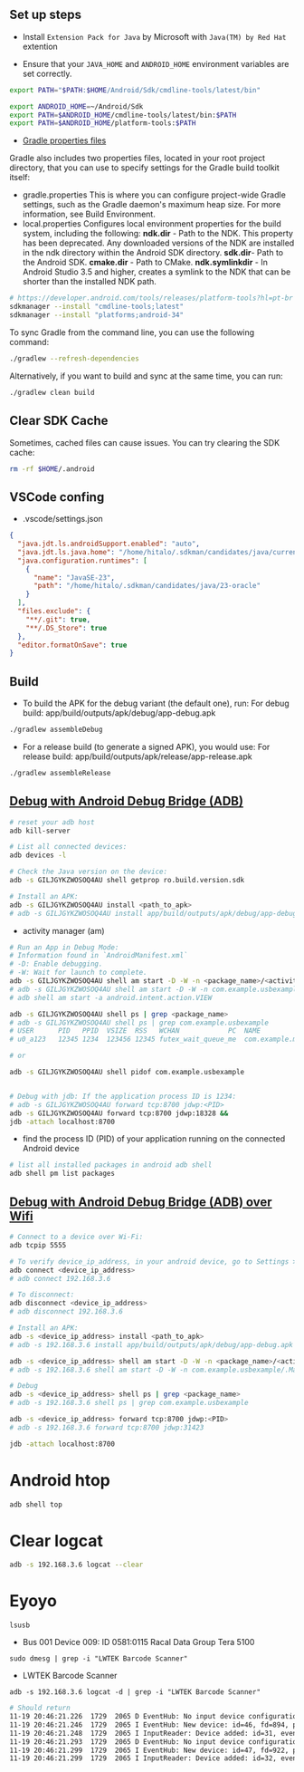 ## Set up steps

- Install `Extension Pack for Java` by Microsoft with `Java(TM) by Red Hat` extention

- Ensure that your `JAVA_HOME` and `ANDROID_HOME` environment variables are set correctly.

```sh
export PATH="$PATH:$HOME/Android/Sdk/cmdline-tools/latest/bin"

export ANDROID_HOME=~/Android/Sdk
export PATH=$ANDROID_HOME/cmdline-tools/latest/bin:$PATH
export PATH=$ANDROID_HOME/platform-tools:$PATH

```

- [Gradle properties files](https://developer.android.com/build#properties-files)

Gradle also includes two properties files, located in your root project directory, that you can use to specify settings for the Gradle build toolkit itself:

- gradle.properties
  This is where you can configure project-wide Gradle settings, such as the Gradle daemon's maximum heap size. For more information, see Build Environment.
- local.properties
  Configures local environment properties for the build system, including the following:
  **ndk.dir** - Path to the NDK. This property has been deprecated. Any downloaded versions of the NDK are installed in the ndk directory within the Android SDK directory.
  **sdk.dir**- Path to the Android SDK.
  **cmake.dir** - Path to CMake.
  **ndk.symlinkdir** - In Android Studio 3.5 and higher, creates a symlink to the NDK that can be shorter than the installed NDK path.

```sh
# https://developer.android.com/tools/releases/platform-tools?hl=pt-br
sdkmanager --install "cmdline-tools;latest"
sdkmanager --install "platforms;android-34"
```

To sync Gradle from the command line, you can use the following command:

```sh
./gradlew --refresh-dependencies
```

Alternatively, if you want to build and sync at the same time, you can run:

```sh
./gradlew clean build
```

## **Clear SDK Cache**

Sometimes, cached files can cause issues. You can try clearing the SDK cache:

```sh
rm -rf $HOME/.android
```

## VSCode confing

- .vscode/settings.json

```json
{
  "java.jdt.ls.androidSupport.enabled": "auto",
  "java.jdt.ls.java.home": "/home/hitalo/.sdkman/candidates/java/current",
  "java.configuration.runtimes": [
    {
      "name": "JavaSE-23",
      "path": "/home/hitalo/.sdkman/candidates/java/23-oracle"
    }
  ],
  "files.exclude": {
    "**/.git": true,
    "**/.DS_Store": true
  },
  "editor.formatOnSave": true
}
```

## Build

- To build the APK for the debug variant (the default one), run:
  For debug build: app/build/outputs/apk/debug/app-debug.apk

```sh
./gradlew assembleDebug
```

- For a release build (to generate a signed APK), you would use:
  For release build: app/build/outputs/apk/release/app-release.apk

```sh
./gradlew assembleRelease
```

## [Debug with Android Debug Bridge (ADB)](https://developer.android.com/tools/adb)

```sh
# reset your adb host
adb kill-server

# List all connected devices:
adb devices -l
```

```sh
# Check the Java version on the device:
adb -s GILJGYKZWOSOQ4AU shell getprop ro.build.version.sdk
```

```sh
# Install an APK:
adb -s GILJGYKZWOSOQ4AU install <path_to_apk>
# adb -s GILJGYKZWOSOQ4AU install app/build/outputs/apk/debug/app-debug.apk
```

- activity manager (am)

```sh
# Run an App in Debug Mode:
# Information found in `AndroidManifest.xml`
# -D: Enable debugging.
# -W: Wait for launch to complete.
adb -s GILJGYKZWOSOQ4AU shell am start -D -W -n <package_name>/<activity_name>
# adb -s GILJGYKZWOSOQ4AU shell am start -D -W -n com.example.usbexample/.MainActivity
# adb shell am start -a android.intent.action.VIEW
```

```sh
adb -s GILJGYKZWOSOQ4AU shell ps | grep <package_name>
# adb -s GILJGYKZWOSOQ4AU shell ps | grep com.example.usbexample
# USER      PID   PPID  VSIZE  RSS   WCHAN            PC  NAME
# u0_a123   12345 1234  123456 12345 futex_wait_queue_me  com.example.myapp

# or

adb -s GILJGYKZWOSOQ4AU shell pidof com.example.usbexample


# Debug with jdb: If the application process ID is 1234:
# adb -s GILJGYKZWOSOQ4AU forward tcp:8700 jdwp:<PID>
adb -s GILJGYKZWOSOQ4AU forward tcp:8700 jdwp:18328 &&
jdb -attach localhost:8700
```

- find the process ID (PID) of your application running on the connected Android device

```sh
# list all installed packages in android adb shell
adb shell pm list packages
```

## [Debug with Android Debug Bridge (ADB) over Wifi](https://developer.android.com/tools/adb)

```sh
# Connect to a device over Wi-Fi:
adb tcpip 5555

# To verify device_ip_address, in your android device, go to Settings > About phone > Status > IP address
adb connect <device_ip_address>
# adb connect 192.168.3.6

# To disconnect:
adb disconnect <device_ip_address>
# adb disconnect 192.168.3.6

# Install an APK:
adb -s <device_ip_address> install <path_to_apk>
# adb -s 192.168.3.6 install app/build/outputs/apk/debug/app-debug.apk

adb -s <device_ip_address> shell am start -D -W -n <package_name>/<activity_name>
# adb -s 192.168.3.6 shell am start -D -W -n com.example.usbexample/.MainActivity

# Debug
adb -s <device_ip_address> shell ps | grep <package_name>
# adb -s 192.168.3.6 shell ps | grep com.example.usbexample

adb -s <device_ip_address> forward tcp:8700 jdwp:<PID>
# adb -s 192.168.3.6 forward tcp:8700 jdwp:31423

jdb -attach localhost:8700
```

# Android htop

```sh
adb shell top
```

# Clear logcat

```sh
adb -s 192.168.3.6 logcat --clear
```

# Eyoyo

`lsusb`

- Bus 001 Device 009: ID 0581:0115 Racal Data Group Tera 5100

`sudo dmesg | grep -i "LWTEK Barcode Scanner"`

- LWTEK Barcode Scanner

`adb -s 192.168.3.6 logcat -d | grep -i "LWTEK Barcode Scanner"`

```sh
# Should return
11-19 20:46:21.226  1729  2065 D EventHub: No input device configuration file found for device 'LWTEK Barcode Scanner'.
11-19 20:46:21.246  1729  2065 I EventHub: New device: id=46, fd=894, path='/dev/input/event6', name='LWTEK Barcode Scanner', classes=KEYBOARD | ALPHAKEY | EXTERNAL_STYLUS | EXTERNAL, configuration='', keyLayout='/system/usr/keylayout/Generic.kl', keyCharacterMap='/system/usr/keychars/Generic.kcm', builtinKeyboard=false,
11-19 20:46:21.248  1729  2065 I InputReader: Device added: id=31, eventHubId=46, name='LWTEK Barcode Scanner', descriptor='e24bfce59c8f5ec90011a5835a04b9506301a316',sources=KEYBOARD | STYLUS
11-19 20:46:21.293  1729  2065 D EventHub: No input device configuration file found for device 'LWTEK Barcode Scanner'.
11-19 20:46:21.299  1729  2065 I EventHub: New device: id=47, fd=922, path='/dev/input/event7', name='LWTEK Barcode Scanner', classes=KEYBOARD | EXTERNAL_STYLUS | EXTERNAL, configuration='', keyLayout='/system/usr/keylayout/Generic.kl', keyCharacterMap='/system/usr/keychars/Generic.kcm', builtinKeyboard=false,
11-19 20:46:21.299  1729  2065 I InputReader: Device added: id=32, eventHubId=47, name='LWTEK Barcode Scanner', descriptor='1fa07b57061a4397bbe5cb027e2d049b4573fd51',sources=KEYBOARD | STYLUS
```
